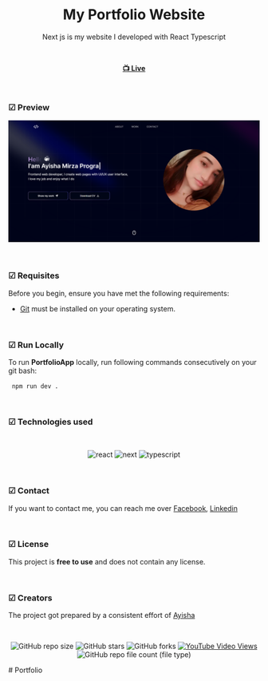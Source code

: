 
<div align="center">

  <h1 align="center">My Portfolio Website</h1>

  Next js is my website I developed with React Typescript <br /> 

<br>	

  <a href="https://my-potfolio-project-ayshenms-projects.vercel.app/"><strong> 📺 Live</strong></a> 

</div>

<br />

### ☑ Preview

![PortfolioApp](./public/portfel.png)

<br>

### ☑ Requisites

Before you begin, ensure you have met the following requirements:

* [Git](https://git-scm.com/downloads "Download Git")  must be installed on your operating system.

<br>

### ☑ Run Locally

To run **PortfolioApp** locally, run following commands consecutively on your git bash:
```
 npm run dev .
```


<br>

### ☑ Technologies used

<br>

<div align="center">

![react](https://repository-images.githubusercontent.com/37153337/9d0a6780-394a-11eb-9fd1-6296a684b124)
![next](https://gorzelinski.com/static/1db41e3ecd311724a15306b270d99dd9/6e87d/next-js-logo.png)
![typescript](https://media.dev.to/cdn-cgi/image/width=1000,height=420,fit=cover,gravity=auto,format=auto/https%3A%2F%2Fdev-to-uploads.s3.amazonaws.com%2Fuploads%2Farticles%2Fjaha71mccl3tg1ifvxsg.png)

</div>

<br>

### ☑ Contact

If you want to contact me, you can reach me over [Facebook](https://www.facebook.com/melan.xolik.39?mibextid=ZbWKwL),  [Linkedin](https://www.linkedin.com/in/ayshen-mirzayeva-462077167/)

<br>

### ☑ License

This project is **free to use** and does not contain any license.


<br>

### ☑ Creators

The project got prepared by a consistent effort of [Ayisha](https://github.com/ayshenm) 

<br>

<div align="center">
  
  ![GitHub repo size](https://img.shields.io/github/repo-size/ayshenm/PortfolioApp)
  ![GitHub stars](https://img.shields.io/github/stars/ayshenm/PortfolioApp?style=social)
  ![GitHub forks](https://img.shields.io/github/forks/ayshenm/PortfolioApp?style=social)
  [![YouTube Video Views](https://img.shields.io/youtube/views/xwXGdpRuSiQ?style=social)](https://youtube.com)
  ![GitHub repo file count (file type)](https://img.shields.io/github/directory-file-count/ayshenm/PortfolioApp)

</div>
# Portfolio
